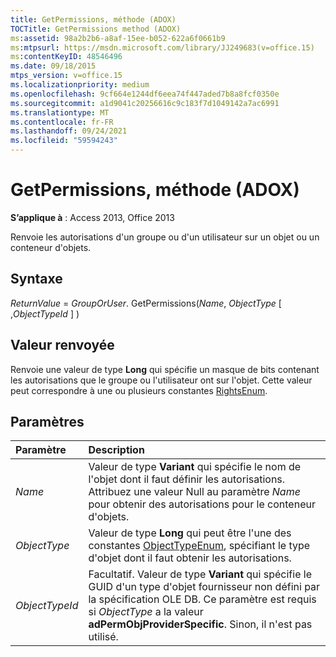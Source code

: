```yaml
---
title: GetPermissions, méthode (ADOX)
TOCTitle: GetPermissions method (ADOX)
ms:assetid: 98a2b2b6-a8af-15ee-b052-622a6f0661b9
ms:mtpsurl: https://msdn.microsoft.com/library/JJ249683(v=office.15)
ms:contentKeyID: 48546496
ms.date: 09/18/2015
mtps_version: v=office.15
ms.localizationpriority: medium
ms.openlocfilehash: 9cf664e1244df6eea74f447aded7b8a8fcf0350e
ms.sourcegitcommit: a1d9041c20256616c9c183f7d1049142a7ac6991
ms.translationtype: MT
ms.contentlocale: fr-FR
ms.lasthandoff: 09/24/2021
ms.locfileid: "59594243"
---
```

# <a name="getpermissions-method-adox"></a>GetPermissions, méthode (ADOX)

**S’applique à** : Access 2013, Office 2013

Renvoie les autorisations d'un groupe ou d'un utilisateur sur un objet ou un conteneur d'objets.

## <a name="syntax"></a>Syntaxe

*ReturnValue*  =  *GroupOrUser*. GetPermissions(*Name*, *ObjectType* \[ ,*ObjectTypeId* \] )

## <a name="return-value"></a>Valeur renvoyée

Renvoie une valeur de type **Long** qui spécifie un masque de bits contenant les autorisations que le groupe ou l'utilisateur ont sur l'objet. Cette valeur peut correspondre à une ou plusieurs constantes [RightsEnum](rightsenum.md).

## <a name="parameters"></a>Paramètres

|Paramètre|Description|
|:--------|:----------|
|*Name* |Valeur de type **Variant** qui spécifie le nom de l'objet dont il faut définir les autorisations. Attribuez une valeur Null au paramètre *Name* pour obtenir des autorisations pour le conteneur d'objets.|
|*ObjectType* |Valeur de type **Long** qui peut être l'une des constantes [ObjectTypeEnum](objecttypeenum.md), spécifiant le type d'objet dont il faut obtenir les autorisations.|
|*ObjectTypeId* |Facultatif. Valeur de type **Variant** qui spécifie le GUID d'un type d'objet fournisseur non défini par la spécification OLE DB. Ce paramètre est requis si *ObjectType* a la valeur **adPermObjProviderSpecific**. Sinon, il n'est pas utilisé.|

